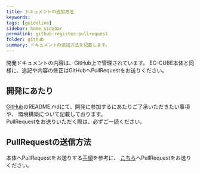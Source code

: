 ```yaml
---
title: ドキュメントの追加方法
keywords: 
tags: [guideline]
sidebar: home_sidebar
permalink: github-register-pullrequest
folder: github
summary: ドキュメントの追加方法を記載します。
---
```


開発ドキュメントの内容は、GitHub上で管理されています。
EC-CUBE本体と同様に、追記や内容の修正はGitHubへPullRequestをお送りください。

## 開発にあたり

[GitHub](https://github.com/EC-CUBE/doc4.ec-cube.net)のREADME.mdにて、開発に参加するにあたりご了承いただきたい事項や、
環境構築について記載しております。  
PullRequestをお送りいただく際は、必ずご一読ください。

## PullRequestの送信方法

本体へPullRequestをお送りする[手順](/collaboration_githubflow)を参考に、
[こちら](https://github.com/EC-CUBE/doc4.ec-cube.net)へPullRequestをお送りください。
